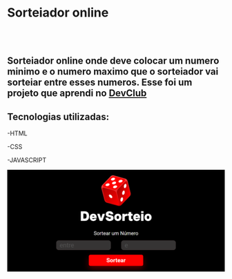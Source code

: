 <h1>Sorteiador online</h1>
<br>
<br>
<h2>
Sorteiador online onde deve colocar um numero minimo e o numero maximo que o sorteiador vai sorteiar entre esses numeros. Esse foi um projeto que aprendi no <a href="https://rodolfomori.com.br/devclub">DevClub</a></h2>
<H2>Tecnologias utilizadas:</H2>
<P>-HTML</P>
<P>-CSS</P>
<P>-JAVASCRIPT</P>
<img src="https://github.com/kaua768/Projeto-Random/blob/main/assets/Sorteador.png?raw=true">
